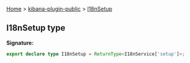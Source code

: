 [Home](./index) &gt; [kibana-plugin-public](./kibana-plugin-public.md) &gt; [I18nSetup](./kibana-plugin-public.i18nsetup.md)

## I18nSetup type


<b>Signature:</b>

```typescript
export declare type I18nSetup = ReturnType<I18nService['setup']>;
```
